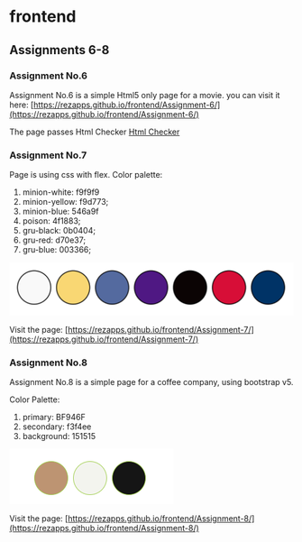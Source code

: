 # frontend

## Assignments 6-8

### Assignment No.6

Assignment No.6 is a simple Html5 only page for a movie. you can visit it here: [https://rezapps.github.io/frontend/Assignment-6/](https://rezapps.github.io/frontend/Assignment-6/)  

The page passes Html Checker [Html Checker](https://validator.w3.org/nu/?doc=https%3A%2F%2Frezapps.github.io%2Ffrontend%2FAssignment-6%2F)

### Assignment No.7

Page is using css with flex.
Color palette:

1. minion-white: f9f9f9
2. minion-yellow: f9d773;
3. minion-blue: 546a9f
4. poison: 4f1883;
5. gru-black: 0b0404;
6. gru-red: d70e37;
7. gru-blue: 003366;

![Color Palette](./Assignment-7/img/ColorPalette.png)

Visit the page: [https://rezapps.github.io/frontend/Assignment-7/](https://rezapps.github.io/frontend/Assignment-7/)

### Assignment No.8

Assignment No.8 is a simple page for a coffee company, using bootstrap v5.

Color Palette:

1. primary: BF946F
2. secondary: f3f4ee
3. background: 151515

![Color Palette](./Assignment-8/img/color-palette.png)

Visit the page: [https://rezapps.github.io/frontend/Assignment-8/](https://rezapps.github.io/frontend/Assignment-8/)
